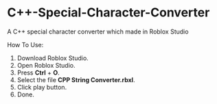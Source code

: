 # C++-Special-Character-Converter
A C++ special character converter which made in Roblox Studio
  
How To Use:  
1. Download Roblox Studio.  
2. Open Roblox Studio.  
3. Press **Ctrl** + **O**.  
4. Select the file **CPP String Converter.rbxl**.  
5. Click play button.  
6. Done.  
